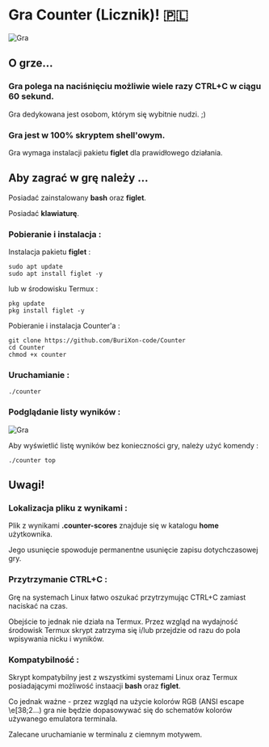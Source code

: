 # Gra Counter (Licznik)! 🇵🇱
![Gra](/tree/Zdjęcia/Counter0.png)
## O grze...

### Gra polega na naciśnięciu możliwie wiele razy CTRL+C w ciągu 60 sekund.

Gra dedykowana jest osobom, którym się wybitnie nudzi. ;)


### Gra jest w 100% skryptem shell'owym.

Gra wymaga instalacji pakietu **figlet** dla prawidłowego działania.

## Aby zagrać w grę należy ...

Posiadać zainstalowany **bash** oraz **figlet**.

Posiadać **klawiaturę**.

### Pobieranie i instalacja :
Instalacja pakietu **figlet** :
```
sudo apt update
sudo apt install figlet -y
```
lub w środowisku Termux :
```
pkg update
pkg install figlet -y
```
Pobieranie i instalacja Counter'a :
```
git clone https://github.com/BuriXon-code/Counter
cd Counter
chmod +x counter
```
### Uruchamianie :
```
./counter
```

### Podglądanie listy wyników :
![Gra](/tree/Zdjęcia/Counter1.png)

Aby wyświetlić listę wyników bez konieczności gry, należy użyć komendy :
```
./counter top
```
## Uwagi!
### Lokalizacja pliku z wynikami :
Plik z wynikami **.counter-scores** znajduje się w katalogu **home** użytkownika.

Jego usunięcie spowoduje permanentne usunięcie zapisu dotychczasowej gry.
### Przytrzymanie CTRL+C :
Grę na systemach Linux łatwo oszukać przytrzymując CTRL+C zamiast naciskać na czas.

Obejście to jednak nie działa na Termux. Przez wzgląd na wydajność środowisk Termux skrypt zatrzyma się i/lub przejdzie od razu do pola wpisywania nicku i wyników.
### Kompatybilność :
Skrypt kompatybilny jest z wszystkimi systemami Linux oraz Termux posiadającymi możliwość instaacji **bash** oraz **figlet**.

Co jednak ważne - przez wzgląd na użycie kolorów RGB (ANSI escape \e[38;2...) gra nie będzie dopasowywać się do schematów kolorów używanego emulatora terminala.

Zalecane uruchamianie w terminalu z ciemnym motywem.



